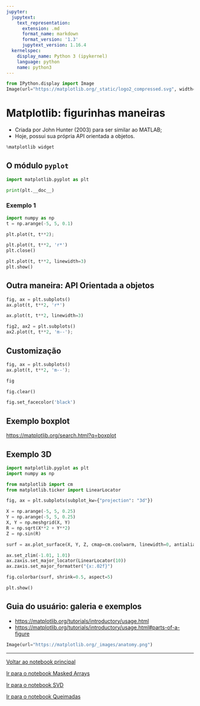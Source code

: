 ```yaml
---
jupyter:
  jupytext:
    text_representation:
      extension: .md
      format_name: markdown
      format_version: '1.3'
      jupytext_version: 1.16.4
  kernelspec:
    display_name: Python 3 (ipykernel)
    language: python
    name: python3
---
```


```python
from IPython.display import Image
Image(url="https://matplotlib.org/_static/logo2_compressed.svg", width=600)
```

<!-- #region tags=["chapter"] -->
# Matplotlib: figurinhas maneiras

- Criada por John Hunter (2003) para ser similar ao MATLAB;
- Hoje, possui sua própria API orientada a objetos.
<!-- #endregion -->

```python
%matplotlib widget
```

<!-- #region tags=["section"] -->
## O módulo `pyplot`
<!-- #endregion -->

```python
import matplotlib.pyplot as plt
```

```python
print(plt.__doc__)
```

### Exemplo 1

```python
import numpy as np
t = np.arange(-5, 5, 0.1)
```

```python
plt.plot(t, t**2);
```

```python
plt.plot(t, t**2, 'r*')
plt.close()
```

```python
plt.plot(t, t**2, linewidth=3)
plt.show()
```

<!-- #region tags=["section"] -->
## Outra maneira: API Orientada a objetos
<!-- #endregion -->

```python
fig, ax = plt.subplots()
ax.plot(t, t**2, 'r*')
```

```python
ax.plot(t, t**2, linewidth=3)
```

```python
fig2, ax2 = plt.subplots()
ax2.plot(t, t**2, 'm--');
```

## Customização

```python
fig, ax = plt.subplots()
ax.plot(t, t**2, 'm--');
```

```python
fig
```

```python
fig.clear()
```

```python
fig.set_facecolor('black')
```

## Exemplo boxplot


https://matplotlib.org/search.html?q=boxplot


## Exemplo 3D

```python
import matplotlib.pyplot as plt
import numpy as np

from matplotlib import cm
from matplotlib.ticker import LinearLocator

fig, ax = plt.subplots(subplot_kw={"projection": "3d"})

X = np.arange(-5, 5, 0.25)
Y = np.arange(-5, 5, 0.25)
X, Y = np.meshgrid(X, Y)
R = np.sqrt(X**2 + Y**2)
Z = np.sin(R)

surf = ax.plot_surface(X, Y, Z, cmap=cm.coolwarm, linewidth=0, antialiased=False)

ax.set_zlim(-1.01, 1.01)
ax.zaxis.set_major_locator(LinearLocator(10))
ax.zaxis.set_major_formatter("{x:.02f}")

fig.colorbar(surf, shrink=0.5, aspect=5)

plt.show()

```

## Guia do usuário: galeria e exemplos

- https://matplotlib.org/tutorials/introductory/usage.html
- https://matplotlib.org/tutorials/introductory/usage.html#parts-of-a-figure

```python
Image(url="https://matplotlib.org/_images/anatomy.png")
```

---


[Voltar ao notebook principal](00-Tutorial_Python_Sul_2024.md)

[Ir para o notebook Masked Arrays](03-Exemplo_Masked_Arrays.md)

[Ir para o notebook SVD](04-Exemplo_SVD.md)

[Ir para o notebook Queimadas](05-Exemplo_Queimadas.md)

```python

```
